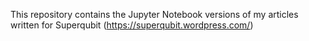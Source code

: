 This repository contains the Jupyter Notebook versions of my articles written for Superqubit (https://superqubit.wordpress.com/)
